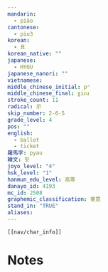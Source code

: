 ```yaml
---
mandarin:
  - piào
cantonese:
  - piu3
korean:
  - 표
korean_native: ""
japanese:
  - HYOU
japanese_nanori: ""
vietnamese:
middle_chinese_initial: pʰ
middle_chinese_final: ɣiᴇu
stroke_count: 11
radical: 示
skip_number: 2-6-5
grade_level: 4
pos: ""
english:
  - ballot
  - ticket
羅馬字: pyau
韓文: 퍗
joyo_level: "4"
hsk_level: "1"
hanmun_edu_level: 高等
danayo_id: 4193
mc_id: 2508
graphemic_classification: 會意
stand_in: "TRUE"
aliases:
---
```

```meta-bind-embed
[[nav/char_info]]
```

# Notes
